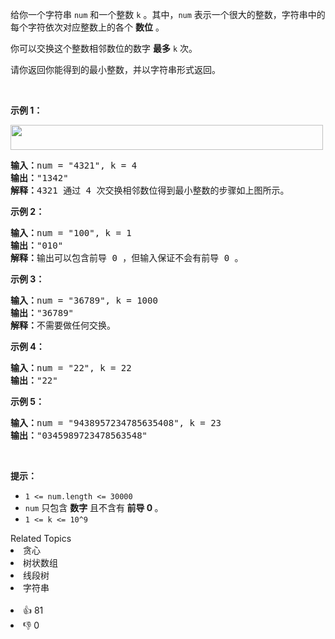 <p>给你一个字符串&nbsp;<code>num</code> 和一个整数&nbsp;<code>k</code> 。其中，<code>num</code> 表示一个很大的整数，字符串中的每个字符依次对应整数上的各个 <strong>数位</strong> 。</p>

<p>你可以交换这个整数相邻数位的数字 <strong>最多</strong>&nbsp;<code>k</code>&nbsp;次。</p>

<p>请你返回你能得到的最小整数，并以字符串形式返回。</p>

<p>&nbsp;</p>

<p><strong>示例 1：</strong></p>

<p><img alt="" src="https://assets.leetcode.com/uploads/2020/06/17/q4_1.jpg" style="height:40px; width:500px" /></p>

<pre>
<strong>输入：</strong>num = "4321", k = 4
<strong>输出：</strong>"1342"
<strong>解释：</strong>4321 通过 4 次交换相邻数位得到最小整数的步骤如上图所示。
</pre>

<p><strong>示例 2：</strong></p>

<pre>
<strong>输入：</strong>num = "100", k = 1
<strong>输出：</strong>"010"
<strong>解释：</strong>输出可以包含前导 0 ，但输入保证不会有前导 0 。
</pre>

<p><strong>示例 3：</strong></p>

<pre>
<strong>输入：</strong>num = "36789", k = 1000
<strong>输出：</strong>"36789"
<strong>解释：</strong>不需要做任何交换。
</pre>

<p><strong>示例 4：</strong></p>

<pre>
<strong>输入：</strong>num = "22", k = 22
<strong>输出：</strong>"22"
</pre>

<p><strong>示例 5：</strong></p>

<pre>
<strong>输入：</strong>num = "9438957234785635408", k = 23
<strong>输出：</strong>"0345989723478563548"
</pre>

<p>&nbsp;</p>

<p><strong>提示：</strong></p>

<ul> 
 <li><code>1 &lt;= num.length &lt;= 30000</code></li> 
 <li><code>num</code>&nbsp;只包含&nbsp;<strong>数字</strong>&nbsp;且不含有<strong>&nbsp;前导 0&nbsp;</strong>。</li> 
 <li><code>1 &lt;= k &lt;= 10^9</code></li> 
</ul>

<div><div>Related Topics</div><div><li>贪心</li><li>树状数组</li><li>线段树</li><li>字符串</li></div></div><br><div><li>👍 81</li><li>👎 0</li></div>